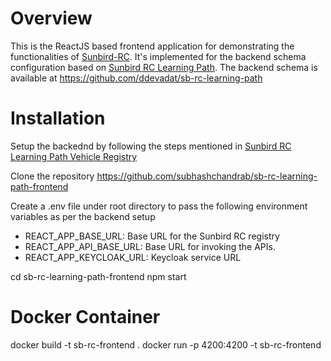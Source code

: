 # Overview
This is the ReactJS based frontend application for demonstrating the functionalities of [Sunbird-RC](https://sunbirdrc.dev/). It's implemented for the backend schema configuration based on [Sunbird RC Learning Path](https://github.com/orgs/Sunbird-RC/discussions/676). The backend schema is available at https://github.com/ddevadat/sb-rc-learning-path

# Installation
Setup the backednd by following the steps mentioned in [Sunbird RC Learning Path Vehicle Registry](https://github.com/ddevadat/sb-rc-learning-path)

Clone the repository https://github.com/subhashchandrab/sb-rc-learning-path-frontend

Create a .env file under root directory to pass the following environment variables as per the backend setup
- REACT_APP_BASE_URL: Base URL for the Sunbird RC registry
- REACT_APP_API_BASE_URL: Base URL for invoking the APIs.
- REACT_APP_KEYCLOAK_URL: Keycloak service URL

cd sb-rc-learning-path-frontend
npm start

# Docker Container
docker build -t sb-rc-frontend .
docker run -p 4200:4200 -t sb-rc-frontend
